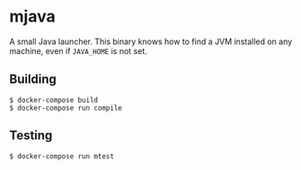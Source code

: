 # mjava

A small Java launcher. This binary knows how to find a JVM installed on any machine, even
if `JAVA_HOME` is not set.

## Building

```
$ docker-compose build
$ docker-compose run compile
```

## Testing

```
$ docker-compose run mtest
```

